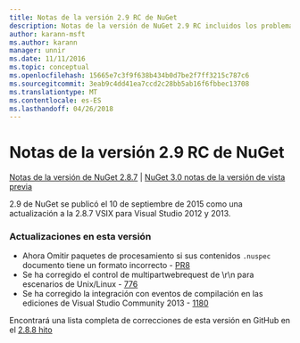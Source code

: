 ```yaml
---
title: Notas de la versión 2.9 RC de NuGet
description: Notas de la versión de NuGet 2.9 RC incluidos los problemas conocidos, correcciones de errores, las funciones agregadas y dcr.
author: karann-msft
ms.author: karann
manager: unnir
ms.date: 11/11/2016
ms.topic: conceptual
ms.openlocfilehash: 15665e7c3f9f638b434b0d7be2f7ff3215c787c6
ms.sourcegitcommit: 3eab9c4dd41ea7ccd2c28bb5ab16f6fbbec13708
ms.translationtype: MT
ms.contentlocale: es-ES
ms.lasthandoff: 04/26/2018
---
```

# <a name="nuget-29-rc-release-notes"></a>Notas de la versión 2.9 RC de NuGet

[Notas de la versión de NuGet 2.8.7](../release-notes/nuget-2.8.7.md) | [NuGet 3.0 notas de la versión de vista previa](../release-notes/nuget-3.0-preview.md)

2.9 de NuGet se publicó el 10 de septiembre de 2015 como una actualización a la 2.8.7 VSIX para Visual Studio 2012 y 2013.

### <a name="updates-in-this-release"></a>Actualizaciones en esta versión

* Ahora Omitir paquetes de procesamiento si sus contenidos `.nuspec` documento tiene un formato incorrecto - [PR8](https://github.com/NuGet/NuGet2/pull/8)
* Se ha corregido el control de multipartwebrequest de \r\n para escenarios de Unix/Linux - [776](https://github.com/NuGet/Home/issues/776)
* Se ha corregido la integración con eventos de compilación en las ediciones de Visual Studio Community 2013 - [1180](https://github.com/NuGet/Home/issues/1180)


Encontrará una lista completa de correcciones de esta versión en GitHub en el [2.8.8 hito](https://github.com/NuGet/Home/issues?q=milestone%3A2.8.8+is%3Aclosed)
